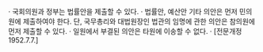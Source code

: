 · 국회의원과 정부는 법률안을 제출할 수 있다.
· 법률안, 예산안 기타 의안은 먼저 민의원에 제출하여야 한다. 단, 국무총리와 대법원장인 법관의 임명에 관한 의안은 참의원에 먼저 제출할 수 있다.
· 일원에서 부결된 의안은 타원에 이송할 수 없다.
· [전문개정 1952.7.7.]
